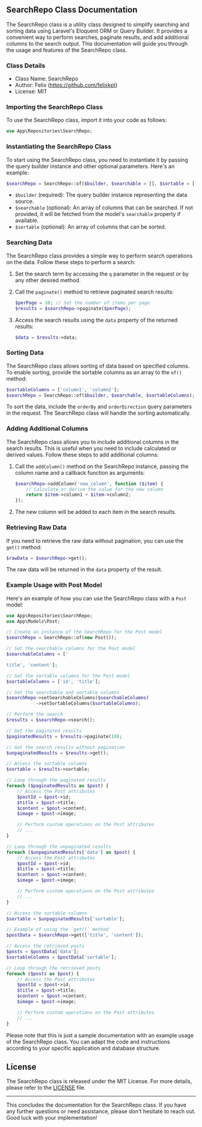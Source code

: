 ## SearchRepo Class Documentation

The SearchRepo class is a utility class designed to simplify searching and sorting data using Laravel's Eloquent ORM or Query Builder. It provides a convenient way to perform searches, paginate results, and add additional columns to the search output. This documentation will guide you through the usage and features of the SearchRepo class.

### Class Details

- Class Name: SearchRepo
- Author: Felix (https://github.com/felixkpt)
- License: MIT

### Importing the SearchRepo Class

To use the SearchRepo class, import it into your code as follows:

```php
use App\Repositories\SearchRepo;
```

### Instantiating the SearchRepo Class

To start using the SearchRepo class, you need to instantiate it by passing the query builder instance and other optional parameters. Here's an example:

```php
$searchRepo = SearchRepo::of($builder, $searchable = [], $sortable = []);
```

- `$builder` (required): The query builder instance representing the data source.
- `$searchable` (optional): An array of columns that can be searched. If not provided, it will be fetched from the model's `searchable` property if available.
- `$sortable` (optional): An array of columns that can be sorted.

### Searching Data

The SearchRepo class provides a simple way to perform search operations on the data. Follow these steps to perform a search:

1. Set the search term by accessing the `q` parameter in the request or by any other desired method.

2. Call the `paginate()` method to retrieve paginated search results:

   ```php
   $perPage = 10; // Set the number of items per page
   $results = $searchRepo->paginate($perPage);
   ```

3. Access the search results using the `data` property of the returned results:

   ```php
   $data = $results->data;
   ```

### Sorting Data

The SearchRepo class allows sorting of data based on specified columns. To enable sorting, provide the sortable columns as an array to the `of()` method:

```php
$sortableColumns = ['column1', 'column2'];
$searchRepo = SearchRepo::of($builder, $searchable, $sortableColumns);
```

To sort the data, include the `orderBy` and `orderDirection` query parameters in the request. The SearchRepo class will handle the sorting automatically.

### Adding Additional Columns

The SearchRepo class allows you to include additional columns in the search results. This is useful when you need to include calculated or derived values. Follow these steps to add additional columns:

1. Call the `addColumn()` method on the SearchRepo instance, passing the column name and a callback function as arguments:

   ```php
   $searchRepo->addColumn('new_column', function ($item) {
       // Calculate or derive the value for the new column
       return $item->column1 + $item->column2;
   });
   ```

2. The new column will be added to each item in the search results.

### Retrieving Raw Data

If you need to retrieve the raw data without pagination, you can use the `get()` method:

```php
$rawData = $searchRepo->get();
```

The raw data will be returned in the `data` property of the result.

### Example Usage with Post Model

Here's an example of how you can use the SearchRepo class with a `Post` model:

```php
use App\Repositories\SearchRepo;
use App\Models\Post;

// Create an instance of the SearchRepo for the Post model
$searchRepo = SearchRepo::of(new Post());

// Set the searchable columns for the Post model
$searchableColumns = ['

title', 'content'];

// Set the sortable columns for the Post model
$sortableColumns = ['id', 'title'];

// Set the searchable and sortable columns
$searchRepo->setSearchableColumns($searchableColumns)
           ->setSortableColumns($sortableColumns);

// Perform the search
$results = $searchRepo->search();

// Get the paginated results
$paginatedResults = $results->paginate(10);

// Get the search results without pagination
$unpaginatedResults = $results->get();

// Access the sortable columns
$sortable = $results->sortable;

// Loop through the paginated results
foreach ($paginatedResults as $post) {
    // Access the Post attributes
    $postId = $post->id;
    $title = $post->title;
    $content = $post->content;
    $image = $post->image;

    // Perform custom operations on the Post attributes
    // ...
}

// Loop through the unpaginated results
foreach ($unpaginatedResults['data'] as $post) {
    // Access the Post attributes
    $postId = $post->id;
    $title = $post->title;
    $content = $post->content;
    $image = $post->image;

    // Perform custom operations on the Post attributes
    // ...
}

// Access the sortable columns
$sortable = $unpaginatedResults['sortable'];

// Example of using the `get()` method
$postData = $searchRepo->get(['title', 'content']);

// Access the retrieved posts
$posts = $postData['data'];
$sortableColumns = $postData['sortable'];

// Loop through the retrieved posts
foreach ($posts as $post) {
    // Access the Post attributes
    $postId = $post->id;
    $title = $post->title;
    $content = $post->content;
    $image = $post->image;

    // Perform custom operations on the Post attributes
    // ...
}
```

Please note that this is just a sample documentation with an example usage of the SearchRepo class. You can adapt the code and instructions according to your specific application and database structure.

## License

The SearchRepo class is released under the MIT License. For more details, please refer to the [LICENSE](https://opensource.org/license/mit/) file.

---

This concludes the documentation for the SearchRepo class. If you have any further questions or need assistance, please don't hesitate to reach out. Good luck with your implementation!